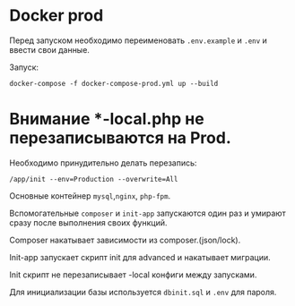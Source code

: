 # Docker prod

Перед запуском необходимо переименовать ```.env.example``` и ```.env``` и ввести свои данные.

Запуск:

```docker-compose -f docker-compose-prod.yml up --build```

# Внимание *-local.php не перезаписываются на Prod.

Необходимо принудительно делать перезапись:

```/app/init --env=Production --overwrite=All```

Основные контейнер ```mysql```,```nginx```, ```php-fpm```.

Вспомогательные ```composer``` и ```init-app``` запускаются один раз и умирают сразу после выполнения своих функций. 

Composer накатывает зависимости из composer.(json/lock).

Init-app запускает скрипт init для advanced и накатывает миграции. 

Init скрипт не перезаписывает -local конфиги между запусками.

Для инициализации базы используется ```dbinit.sql``` и ```.env``` для пароля. 